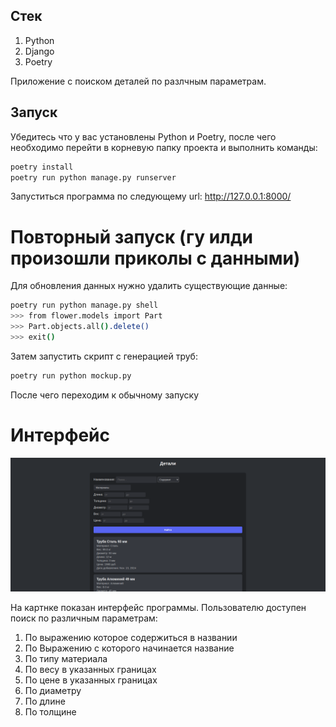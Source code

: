 ## Стек
1. Python
2. Django
3. Poetry

Приложение с поиском деталей по разлчным параметрам.

## Запуск
Убедитесь что у вас установлены Python и Poetry, после чего необходимо перейти в корневую папку проекта и выполнить команды:
```bash
poetry install
poetry run python manage.py runserver
```

Запуститься программа по следующему url: http://127.0.0.1:8000/

# Повторный запуск (гу илди произошли приколы с данными)

Для обновления данных нужно удалить существующие данные:
```bash
poetry run python manage.py shell
>>> from flower.models import Part
>>> Part.objects.all().delete()
>>> exit()
```

Затем запустить скрипт с генерацией труб:
```bash
poetry run python mockup.py
```
После чего переходим к обычному запуску

# Интерфейс
![alt text](image-1.png)

На картнке показан интерфейс программы. Пользователю доступен поиск по различным параметрам:
1. По выражению которое содержиться в названии
2. По Выражению с которого начинается название
3. По типу материала
4. По весу в указанных границах
5. По цене в указанных границах
6. По диаметру
7. По длине
8. По толщине